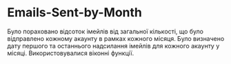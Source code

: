 # Emails-Sent-by-Month
Було пораховано відсоток імейлів від загальної кількості, що було відправлено кожному акаунту в рамках кожного місяця. Було визначено дату першого та останнього надсилання імейлів для кожного акаунту у місяці. Використовувалися віконні функції.
